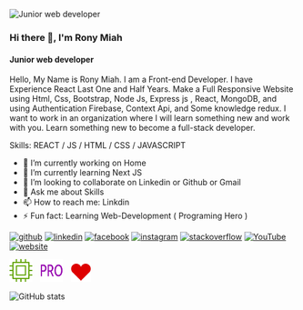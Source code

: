 ![Junior web developer](https://i.ibb.co/PZdXgFN/Lawyer-SEEK-Cover-Image-1.jpg)

### Hi there 👋, I'm Rony Miah
#### Junior web developer


Hello, My Name is Rony Miah. I am a Front-end Developer. I have Experience React Last One and Half Years. Make a Full Responsive Website using Html, Css, Bootstrap, Node Js, Express js , React, MongoDB, and using Authentication Firebase, Context Api, and Some knowledge redux. I want to work in an organization where I will learn something new and work with you. Learn something new to become a full-stack developer.

Skills:  REACT / JS / HTML / CSS / JAVASCRIPT

- 🔭 I’m currently working on Home  
- 🌱 I’m currently learning Next JS 
- 👯 I’m looking to collaborate on Linkedin or Github or Gmail 
- 💬 Ask me about Skills 
- 📫 How to reach me: Linkdin 
- ⚡ Fun fact: Learning Web-Development ( Programing Hero ) 


[<img src='https://cdn.jsdelivr.net/npm/simple-icons@3.0.1/icons/github.svg' alt='github' height='40'>](https://github.com/https://github.com/RonyMiah)  [<img src='https://cdn.jsdelivr.net/npm/simple-icons@3.0.1/icons/linkedin.svg' alt='linkedin' height='40'>](https://www.linkedin.com/in/https://www.linkedin.com/in/ronymiah//)  [<img src='https://cdn.jsdelivr.net/npm/simple-icons@3.0.1/icons/facebook.svg' alt='facebook' height='40'>](https://www.facebook.com/https://www.facebook.com/khairojJaman)  [<img src='https://cdn.jsdelivr.net/npm/simple-icons@3.0.1/icons/instagram.svg' alt='instagram' height='40'>](https://www.instagram.com/https://www.instagram.com/rony.2121//)  [<img src='https://cdn.jsdelivr.net/npm/simple-icons@3.0.1/icons/stackoverflow.svg' alt='stackoverflow' height='40'>](https://stackoverflow.com/users/https://stackoverflow.com/users/18237060/rony-miah)  [<img src='https://cdn.jsdelivr.net/npm/simple-icons@3.0.1/icons/youtube.svg' alt='YouTube' height='40'>](https://www.youtube.com/channel/https://www.youtube.com/channel/UCJJnoGXaRAFH8RvoPCHBUSQ)  [<img src='https://cdn.jsdelivr.net/npm/simple-icons@3.0.1/icons/icloud.svg' alt='website' height='40'>](https://ronysorker.netlify.app/)  

<a href='https://docs.github.com/en/developers'><img src='https://raw.githubusercontent.com/acervenky/animated-github-badges/master/assets/devbadge.gif' width='40' height='40'></a> <a href='https://github.com/pricing'><img src='https://raw.githubusercontent.com/acervenky/animated-github-badges/master/assets/pro.gif' width='40' height='40'></a> <a href='https://docs.github.com/en/github/supporting-the-open-source-community-with-github-sponsors'><img src='https://raw.githubusercontent.com/acervenky/animated-github-badges/master/assets/sponsorbadge.gif' width='35' height='35'></a> 

![GitHub stats](https://github-readme-stats.vercel.app/api?username=https://github.com/RonyMiah&show_icons=true)  

